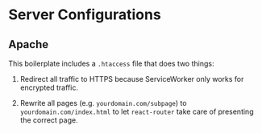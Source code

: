 # Server Configurations

## Apache

This boilerplate includes a `.htaccess` file that does two things:

1. Redirect all traffic to HTTPS because ServiceWorker only works for encrypted
traffic.

1. Rewrite all pages (e.g. `yourdomain.com/subpage`) to
`yourdomain.com/index.html` to let `react-router` take care of presenting the
correct page.
